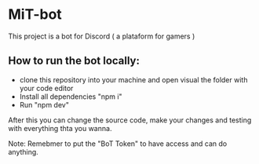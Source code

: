 # MiT-bot
This project is a bot for Discord ( a plataform for gamers )

## How to run the bot locally:
* clone this repository into your machine and open visual the folder with your code editor
* Install all dependencies "npm i"
* Run "npm dev" 

After this you can change the source code, make your changes and testing with everything thta you wanna.

Note: Remebmer to put the "BoT Token" to have access and can do anything.
